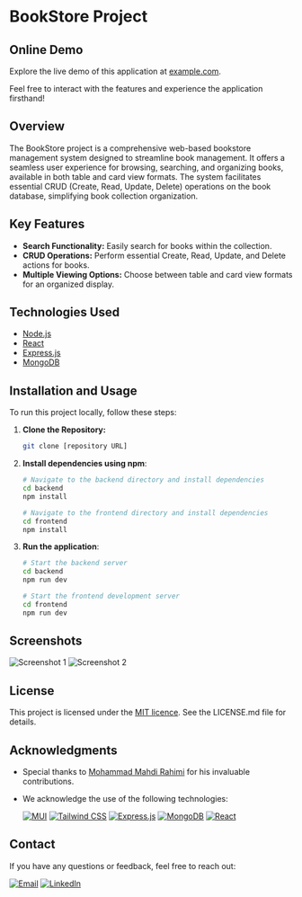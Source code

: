 # BookStore Project

## Online Demo
Explore the live demo of this application at [example.com](https://example.com). 

Feel free to interact with the features and experience the application firsthand!

## Overview
The BookStore project is a comprehensive web-based bookstore management system designed to streamline book management. It offers a seamless user experience for browsing, searching, and organizing books, available in both table and card view formats. The system facilitates essential CRUD (Create, Read, Update, Delete) operations on the book database, simplifying book collection organization.

## Key Features
- **Search Functionality:** Easily search for books within the collection.
- **CRUD Operations:** Perform essential Create, Read, Update, and Delete actions for books.
- **Multiple Viewing Options:** Choose between table and card view formats for an organized display.

## Technologies Used
- [Node.js](https://nodejs.org/)
- [React](https://react.dev/)
- [Express.js](https://expressjs.com/)
- [MongoDB](https://www.mongodb.com/)

## Installation and Usage
To run this project locally, follow these steps:
1. **Clone the Repository:**
   ```bash
   git clone [repository URL]
2. **Install dependencies using npm**:
   
   ```bash
   # Navigate to the backend directory and install dependencies
   cd backend
   npm install
   
   # Navigate to the frontend directory and install dependencies
   cd frontend
   npm install
3. **Run the application**:
   
   ```bash
   # Start the backend server
   cd backend
   npm run dev

   # Start the frontend development server
   cd frontend
   npm run dev
   
## Screenshots
![Screenshot 1](https://user-images.githubusercontent.com/Draxsis/bookstore-project/Screenshot1.png)
![Screenshot 2](https://user-images.githubusercontent.com/Draxsis/bookstore-project/Screenshot2.png)

## License
This project is licensed under the [MIT licence](https://opensource.org/license/mit/). See the LICENSE.md file for details.

## Acknowledgments
- Special thanks to [Mohammad Mahdi Rahimi](https://github.com/Mohammad-M-Rahimi) for his invaluable contributions.
- We acknowledge the use of the following technologies:

  [![MUI](https://img.shields.io/badge/Mui-gray?style=flat-square&logo=mui)](https://tailwindcss.com/)
  [![Tailwind CSS](https://img.shields.io/badge/Tailwind%20CSS-gray?style=flat-square&logo=tailwind-css)](https://tailwindcss.com/)
  [![Express.js](https://img.shields.io/badge/Express.js-gray?style=flat-square&logo=express)](https://expressjs.com/)
  [![MongoDB](https://img.shields.io/badge/MongoDB-gray?style=flat-square&logo=mongodb)](https://www.mongodb.com/)
  [![React](https://img.shields.io/badge/React-gray?style=flat-square&logo=react)](https://www.React.dev/)
  
## Contact
If you have any questions or feedback, feel free to reach out:

[![Email](https://img.shields.io/badge/Gmail-red?style=flat-square&logo=gmail)](mailto:draxsis.1995@gmail.com)
[![LinkedIn](https://img.shields.io/badge/LinkedIn-blue?style=flat-square&logo=linkedin)](https://www.linkedin.com/in/mostafa-koolabadi)
